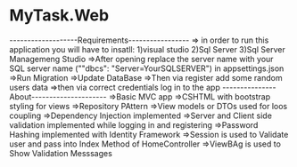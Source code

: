 # MyTask.Web

-------------------Requirements-----------------
=> in order to run this application you will have to insatll:
1)visual studio
2)Sql Server
3)Sql Server Managemeng Studio
=>After opening replace the server name with your SQL server name (""dbcs": "Server=YourSQLSERVER") in appsettings.json
=>Run Migration 
=>Update DataBase
=>Then via register add some random users data 
=>then via correct credentials log in to the app
---------------About---------------------
=>Basic MVC app
=>CSHTML with bootstrap styling for views
=>Repository PAttern 
=>View models or DTOs used for loos coupling
=>Dependency Injection implemented
=>Server and Client side validation implemented while logging in and registering
=>Password Hashing implemented with Identity Framework
=>Session is used to Validate user and pass into Index Method of HomeController
=>ViewBAg is used to Show Validation Messsages 


